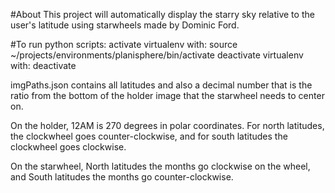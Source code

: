 #About
This project will automatically display the starry sky relative to the user's latitude using starwheels made by Dominic Ford.

#To run python scripts:
activate virtualenv with:
  source ~/projects/environments/planisphere/bin/activate
deactivate virtualenv with:
  deactivate

imgPaths.json contains all latitudes and also a decimal number that is the ratio from the bottom of the holder image that the starwheel needs to center on.

On the holder, 12AM is 270 degrees in polar coordinates. For north latitudes, the clockwheel goes counter-clockwise, and for south latitudes the clockwheel goes clockwise.

On the starwheel, North latitudes the months go clockwise on the wheel, and South latitudes the months go counter-clockwise.
